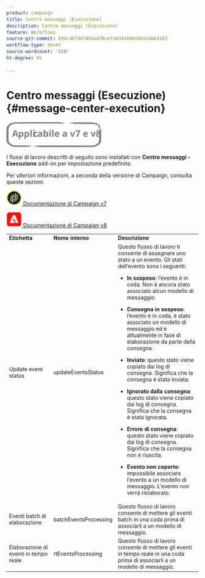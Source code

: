 ```yaml
---
product: campaign
title: Centro messaggi (Esecuzione)
description: Centro messaggi (Esecuzione)
feature: Workflows
source-git-commit: b94c4bfd478b4a8fbcefe6341608dd6a14bb31d3
workflow-type: tm+mt
source-wordcount: '229'
ht-degree: 9%

---
```



# Centro messaggi (Esecuzione){#message-center-execution}

![](../../assets/common.svg)

I flussi di lavoro descritti di seguito sono installati con **Centro messaggi - Esecuzione** add-on per impostazione predefinita.

Per ulteriori informazioni, a seconda della versione di Campaign, consulta queste sezioni:

![](assets/do-not-localize/v7.jpeg)[  Documentazione di Campaign v7](../../message-center/using/about-transactional-messaging.md)

![](assets/do-not-localize/v8.png)[  Documentazione di Campaign v8](https://experienceleague.adobe.com/docs/campaign/campaign-v8/send/transactional.html)

<table> 
 <tbody> 
  <tr> 
   <td> <strong>Etichetta</strong><br /> </td> 
   <td> <strong>Nome interno</strong><br /> </td> 
   <td> <strong>Descrizione</strong><br /> </td> 
  </tr> 
  <tr> 
   <td> <span class="uicontrol">Update event status</span> <br /> </td> 
   <td> <span class="uicontrol">updateEventsStatus</span> <br /> </td> 
   <td> Questo flusso di lavoro ti consente di assegnare uno stato a un evento. Gli stati dell’evento sono i seguenti:<br /> 
    <ul> 
     <li> <p><strong>In sospeso</strong>: l’evento è in coda. Non è ancora stato associato alcun modello di messaggio.</p> </li> 
     <li> <p><strong>Consegna in sospeso</strong>: l’evento è in coda, è stato associato un modello di messaggio ed è attualmente in fase di elaborazione da parte della consegna.</p> </li> 
     <li> <p><strong>Inviato</strong>: questo stato viene copiato dai log di consegna. Significa che la consegna è stata inviata.</p> </li> 
     <li> <p><strong>Ignorato dalla consegna</strong>: questo stato viene copiato dai log di consegna. Significa che la consegna è stata ignorata.</p> </li> 
     <li> <p><strong>Errore di consegna</strong>: questo stato viene copiato dai log di consegna. Significa che la consegna non è riuscita.</p> </li> 
     <li> <p><strong>Evento non coperto</strong>: impossibile associare l'evento a un modello di messaggio. L’evento non verrà rielaborato.</p> </li> 
    </ul> </td> 
  </tr> 
  <tr> 
   <td> <span class="uicontrol">Eventi batch di elaborazione</span> <br /> </td> 
   <td> <span class="uicontrol">batchEventsProcessing</span> <br /> </td> 
   <td> Questo flusso di lavoro consente di mettere gli eventi batch in una coda prima di associarli a un modello di messaggio. <br /> </td> 
  </tr> 
  <tr> 
   <td> <span class="uicontrol">Elaborazione di eventi in tempo reale</span> <br /> </td> 
   <td> <span class="uicontrol">rtEventsProcessing</span> <br /> </td> 
   <td> Questo flusso di lavoro consente di mettere gli eventi in tempo reale in una coda prima di associarli a un modello di messaggio. <br /> </td> 
  </tr> 
 </tbody> 
</table>

